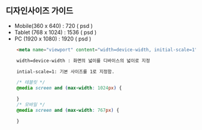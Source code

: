 ## 디자인사이즈 가이드

 - Mobile(360 x 640) : 720 ( psd )
 - Tablet (768 x 1024) : 1536 ( psd )
 - PC (1920 x 1080) : 1920 ( psd )



``` HTML
    <meta name="viewport" content="width=device-width, initial-scale=1">

    width=device-width : 화면의 넓이를 디바이스의 넓이로 지정

    intial-scale=1: 기본 사이즈를 1로 지정함.

```


``` CSS
    /* 테블릿 */
    @media screen and (max-width: 1024px) {

    }
    /* 모바일 */
    @media screen and (max-width: 767px) {

    }

```

